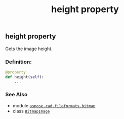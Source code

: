 ﻿---
title: height property
second_title: Aspose.CAD for Python via .NET API References
description: 
type: docs
weight: 170
url: /python-net/aspose.cad.fileformats.bitmap/bitmapimage/height/
is_root: false
---

## height property


Gets the image height.
### Definition:
```python
@property
def height(self):
    ...
```

### See Also
* module [`aspose.cad.fileformats.bitmap`](../../)
* class [`BitmapImage`](/cad/python-net/aspose.cad.fileformats.bitmap/bitmapimage)
